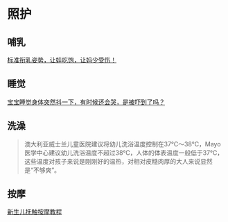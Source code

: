 # 照护


## 哺乳

[标准衔乳姿势，让娃吃饱，让妈少受伤！](https://weibo.com/2397991440/GEqa67ICX)

## 睡觉

[宝宝睡觉身体突然抖一下，有时候还会哭，是被吓到了吗？](https://weibo.com/6387770246/GvNjkAmDt)

## 洗澡

> 澳大利亚威士兰儿童医院建议将幼儿洗浴温度控制在37℃～38℃，Mayo医学中心建议幼儿洗浴温度不超过38℃，人体的体表温度一般低于37℃，这些温度对孩子来说是刚刚好的温热，对相对皮糙肉厚的大人来说显然是“不够爽”。

## 按摩

[新生儿抚触按摩教程](https://weibo.com/2099079752/GvoOdrF86)